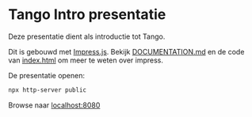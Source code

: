 # Tango Intro presentatie

Deze presentatie dient als introductie tot Tango.

Dit is gebouwd met [Impress.js](https://github.com/impress/impress.js/).
Bekijk [DOCUMENTATION.md](DOCUMENTATION.md) en de code van [index.html](public/index.html) om meer te weten over impress.

De presentatie openen:

```sh
npx http-server public
```

Browse naar [localhost:8080](http://localhost:8080)
